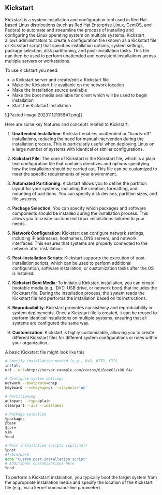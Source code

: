 
## Kickstart

Kickstart is a system installation and configuration tool used in Red Hat-based Linux distributions (such as Red Hat Enterprise Linux, CentOS, and Fedora) to automate and streamline the process of installing and configuring the Linux operating system on multiple systems. Kickstart allows administrators to create a configuration file (known as a Kickstart file or Kickstart script) that specifies installation options, system settings, package selection, disk partitioning, and post-installation tasks. This file can then be used to perform unattended and consistent installations across multiple servers or workstations.

To use Kickstart you need:
- a Kickstart server and create/edit a Kickstart file
- Make the Kickstart file available on the network location
- Make the installation source available
- Make the boot media available for client which will be used to begin installation
- Start the Kickstart installation

![[Pasted image 20231112105647.png]]

Here are some key features and concepts related to Kickstart:

1. **Unattended Installation**: Kickstart enables unattended or "hands-off" installations, reducing the need for manual intervention during the installation process. This is particularly useful when deploying Linux on a large number of systems with identical or similar configurations.
    
2. **Kickstart File**: The core of Kickstart is the Kickstart file, which is a plain text configuration file that contains directives and options specifying how the installation should be carried out. This file can be customized to meet the specific requirements of your environment.
    
3. **Automated Partitioning**: Kickstart allows you to define the partition layout for your systems, including the creation, formatting, and mounting of partitions. You can specify disk devices, partition sizes, and file systems.
    
4. **Package Selection**: You can specify which packages and software components should be installed during the installation process. This allows you to create customized Linux installations tailored to your needs.
    
5. **Network Configuration**: Kickstart can configure network settings, including IP addresses, hostnames, DNS servers, and network interfaces. This ensures that systems are properly connected to the network after installation.
    
6. **Post-Installation Scripts**: Kickstart supports the execution of post-installation scripts, which can be used to perform additional configuration, software installation, or customization tasks after the OS is installed.
    
7. **Kickstart Boot Media**: To initiate a Kickstart installation, you can create bootable media (e.g., DVD, USB drive, or network boot) that includes the Kickstart file. During the installation process, the system reads the Kickstart file and performs the installation based on its instructions.
    
8. **Reproducibility**: Kickstart promotes consistency and reproducibility in system deployments. Once a Kickstart file is created, it can be reused to perform identical installations on multiple systems, ensuring that all systems are configured the same way.
    
9. **Customization**: Kickstart is highly customizable, allowing you to create different Kickstart files for different system configurations or roles within your organization.
    

A basic Kickstart file might look like this:

```bash
# Specify installation method (e.g., DVD, HTTP, FTP) 
install 
url --url=http://server.example.com/centos/8/BaseOS/x86_64/  

# Configure system settings 
network --bootproto=dhcp 
keyboard --vckeymap=us --xlayouts='us'  

# Partitioning 
autopart --type=plain 
clearpart --all --initlabel  

# Package selection 
%packages
@base 
@core 
vim 
%end  

# Post-installation scripts (optional) 
%post 
#!/bin/bash 
echo "Custom post-installation script" 
# Additional customizations here 
%end
```

To perform a Kickstart installation, you typically boot the target system from the appropriate installation media and specify the location of the Kickstart file (e.g., via a kernel command-line parameter).